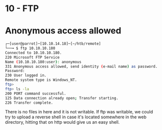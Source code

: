 # 10 - FTP



# Anonymous access allowed

```bash
┌─[user@parrot]─[10.10.14.18]─[~/htb/remote]
└──╼ $ ftp 10.10.10.180
Connected to 10.10.10.180.
220 Microsoft FTP Service
Name (10.10.10.180:user): anonymous
331 Anonymous access allowed, send identity (e-mail name) as password.
Password:
230 User logged in.
Remote system type is Windows_NT.
ftp> 
ftp> ls -la
200 PORT command successful.
125 Data connection already open; Transfer starting.
226 Transfer complete.
```

There is no files in here and it is not writable. If ftp was writable, we could try to upload a reverse shell in case it's located somewhere in the web directory, hitting that on http would give us an easy shell.